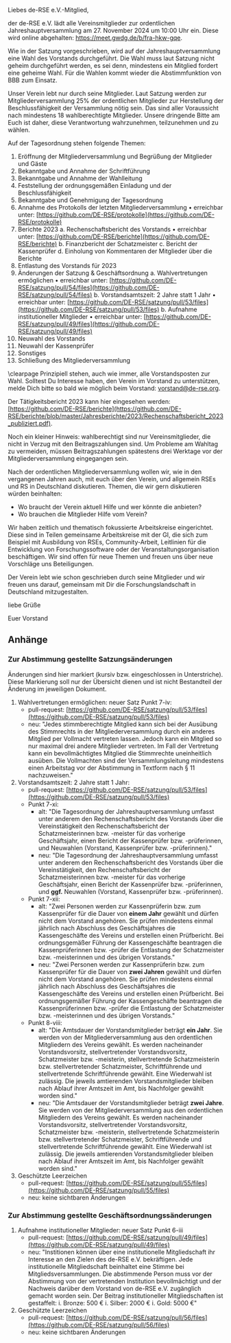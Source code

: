 Liebes de-RSE e.V.-Mitglied,

der de-RSE e.V. lädt alle Vereinsmitglieder zur ordentlichen Jahreshauptversammlung am 27. November 2024 um 10:00 Uhr ein. Diese wird online abgehalten: <https://meet.gwdg.de/b/fra-hkw-gqe>.


Wie in der Satzung vorgeschrieben, wird auf der Jahreshauptversammlung eine Wahl des Vorstands durchgeführt. Die Wahl muss laut Satzung nicht geheim durchgeführt werden, es sei denn, mindestens ein Mitglied fordert eine geheime Wahl. Für die Wahlen kommt wieder die Abstimmfunktion von BBB zum Einsatz. 

Unser Verein lebt nur durch seine Mitglieder. Laut Satzung werden zur Mitgliederversammlung 25% der ordentlichen Mitglieder zur Herstellung der Beschlussfähigkeit der Versammlung nötig sein. Das sind aller Voraussicht nach mindestens 18 wahlberechtigte Mitglieder. Unsere dringende Bitte am Euch ist daher, diese Verantwortung wahrzunehmen, teilzunehmen und zu wählen.

Auf der Tagesordnung stehen folgende Themen:

1. Eröffnung der Mitgliederversammlung und Begrüßung der Mitglieder und Gäste
2. Bekanntgabe und Annahme der Schriftführung
3. Bekanntgabe und Annahme der Wahlleitung
4. Feststellung der ordnungsgemäßen Einladung und der Beschlussfähigkeit 
5. Bekanntgabe und Genehmigung der Tagesordnung
6. Annahme des Protokolls der letzten Mitgliederversammlung
    • erreichbar unter: [https://github.com/DE-RSE/protokolle](https://github.com/DE-RSE/protokolle)
7. Berichte 2023
    a. Rechenschaftsbericht des Vorstands
    • erreichbar unter: [https://github.com/DE-RSE/berichte](https://github.com/DE-RSE/berichte)
    b. Finanzbericht der Schatzmeister
    c. Bericht der Kassenprüfer
    d. Einholung von Kommentaren der Mitglieder über die Berichte 
8. Entlastung des Vorstands für 2023
9.  Änderungen der Satzung & Geschäftsordnung
    a. Wahlvertretungen ermöglichen
    • erreichbar unter: [https://github.com/DE-RSE/satzung/pull/54/files](https://github.com/DE-RSE/satzung/pull/54/files)
    b. Vorstandsamtszeit: 2 Jahre statt 1 Jahr
    • erreichbar unter: [https://github.com/DE-RSE/satzung/pull/53/files](https://github.com/DE-RSE/satzung/pull/53/files)
    b. Aufnahme institutioneller Mitglieder 
    • erreichbar unter: [https://github.com/DE-RSE/satzung/pull/49/files](https://github.com/DE-RSE/satzung/pull/49/files)
10. Neuwahl des Vorstands
11. Neuwahl der Kassenprüfer
12. Sonstiges
13. Schließung des Mitgliederversammlung

\clearpage
Prinzipiell stehen, auch wie immer, alle Vorstandsposten zur Wahl. Solltest Du Interesse haben, den Verein im Vorstand zu unterstützen, melde Dich bitte so bald wie möglich beim Vorstand: vorstand@de-rse.org.

Der Tätigkeitsbericht 2023 kann hier eingesehen werden: [https://github.com/DE-RSE/berichte](https://github.com/DE-RSE/berichte/blob/master/Jahresberichte/2023/Rechenschaftsbericht_2023_publiziert.pdf).

Noch ein kleiner Hinweis: wahlberechtigt sind nur Vereinsmitglieder, die nicht in Verzug mit den Beitragszahlungen sind. Um Probleme am Wahltag zu vermeiden, müssen Beitragszahlungen spätestens drei Werktage vor der Mitgliederversammlung eingegangen sein.

Nach der ordentlichen Mitgliederversammlung wollen wir, wie in den vergangenen Jahren auch, mit euch über den Verein, und allgemein RSEs und RS in Deutschland diskutieren. Themen, die wir gern diskutieren würden beinhalten:

-   Wo braucht der Verein aktuell Hilfe und wer könnte die anbieten? 
-   Wo brauchen die Mitglieder Hilfe vom Verein? 

Wir haben zeitlich und thematisch fokussierte Arbeitskreise eingerichtet. Diese sind in Teilen gemeinsame Arbeitskreise mit der GI, die sich zum Beispiel mit Ausbildung von RSEs, Community-Arbeit, Leitlinien für die Entwicklung von Forschungssoftware oder der Veranstaltungsorganisation  beschäftigen. Wir sind offen für neue Themen und freuen uns über neue Vorschläge uns Beteiligungen.

Der Verein lebt wie schon geschrieben durch seine Mitglieder und wir freuen uns darauf, gemeinsam mit Dir die Forschungslandschaft in Deutschland mitzugestalten.

liebe Grüße

Euer Vorstand


## Anhänge

### Zur Abstimmung gestellte Satzungsänderungen

Änderungen sind hier markiert (kursiv bzw. eingeschlossen in Unterstriche). Diese Markierung soll nur der Übersicht dienen und ist nicht Bestandteil der Änderung im jeweiligen Dokument.

1. Wahlvertretungen ermöglichen: neuer Satz Punkt 7-iv:
    - pull-request: [https://github.com/DE-RSE/satzung/pull/53/files](https://github.com/DE-RSE/satzung/pull/53/files)
    - neu: "Jedes stimmberechtigte Mitglied kann sich bei der Ausübung des Stimmrechts in der Mitgliederversammlung durch ein anderes Mitglied per Vollmacht vertreten lassen. Jedoch kann ein Mitglied so nur maximal drei andere Mitglieder vertreten. Im Fall der Vertretung kann ein bevollmächtigtes Mitglied die Stimmrechte uneinheitlich ausüben. Die Vollmachten sind der Versammlungsleitung mindestens einen Arbeitstag vor der Abstimmung in Textform nach § 11 nachzuweisen."
2. Vorstandsamtszeit: 2 Jahre statt 1 Jahr: 
    - pull-request: [https://github.com/DE-RSE/satzung/pull/53/files](https://github.com/DE-RSE/satzung/pull/53/files)
    - Punkt 7-xi:
      - alt: "Die Tagesordnung der Jahreshauptversammlung umfasst unter anderem den Rechenschaftsbericht des Vorstands über die Vereinstätigkeit den Rechenschaftsbericht der Schatzmeisterinnen bzw. -meister für das vorherige Geschäftsjahr, einen Bericht der Kassenprüfer bzw. -prüferinnen, und Neuwahlen (Vorstand, Kassenprüfer bzw. -prüferinnen)."
      - neu: "Die Tagesordnung der Jahreshauptversammlung umfasst unter anderem den Rechenschaftsbericht des Vorstands über die Vereinstätigkeit, den Rechenschaftsbericht der Schatzmeisterinnen bzw. -meister für das vorherige Geschäftsjahr, einen Bericht der Kassenprüfer bzw. -prüferinnen, und **ggf.** Neuwahlen (Vorstand, Kassenprüfer bzw. -prüferinnen).
    - Punkt 7-xii:
      - alt: "Zwei Personen werden zur Kassenprüferin bzw. zum Kassenprüfer für die Dauer von **einem Jahr** gewählt und dürfen nicht dem Vorstand angehören. Sie prüfen mindestens einmal jährlich nach Abschluss des Geschäftsjahres die Kassengeschäfte des Vereins und erstellen einen Prüfbericht. Bei ordnungsgemäßer Führung der Kassengeschäfte beantragen die Kassenprüferinnen bzw. -prüfer die Entlastung der Schatzmeister bzw. -meisterinnen und des übrigen Vorstands."
      - neu: "Zwei Personen werden zur Kassenprüferin bzw. zum Kassenprüfer für die Dauer von **zwei Jahren** gewählt und dürfen nicht dem Vorstand angehören. Sie prüfen mindestens einmal jährlich nach Abschluss des Geschäftsjahres die Kassengeschäfte des Vereins und erstellen einen Prüfbericht. Bei ordnungsgemäßer Führung der Kassengeschäfte beantragen die Kassenprüferinnen bzw. -prüfer die Entlastung der Schatzmeister bzw. -meisterinnen und des übrigen Vorstands."
    - Punkt 8-viii:
      - alt: "Die Amtsdauer der Vorstandsmitglieder beträgt **ein Jahr**. Sie werden von der Mitgliederversammlung aus den ordentlichen Mitgliedern des Vereins gewählt. Es werden nacheinander Vorstandsvorsitz, stellvertretender Vorstandsvorsitz, Schatzmeister bzw. -meisterin, stellvertretende Schatzmeisterin bzw. stellvertretender Schatzmeister, Schriftführende und stellvertretende Schriftführende gewählt. Eine Wiederwahl ist zulässig. Die jeweils amtierenden Vorstandsmitglieder bleiben nach Ablauf ihrer Amtszeit im Amt, bis Nachfolger gewählt worden sind."
      - neu: "Die Amtsdauer der Vorstandsmitglieder beträgt **zwei Jahre**. Sie werden von der Mitgliederversammlung aus den ordentlichen Mitgliedern des Vereins gewählt. Es werden nacheinander Vorstandsvorsitz, stellvertretender Vorstandsvorsitz, Schatzmeister bzw. -meisterin, stellvertretende Schatzmeisterin bzw. stellvertretender Schatzmeister, Schriftführende und stellvertretende Schriftführende gewählt. Eine Wiederwahl ist zulässig. Die jeweils amtierenden Vorstandsmitglieder bleiben nach Ablauf ihrer Amtszeit im Amt, bis Nachfolger gewählt worden sind."
3. Geschützte Leerzeichen
   - pull-request: [https://github.com/DE-RSE/satzung/pull/55/files](https://github.com/DE-RSE/satzung/pull/55/files)
   - neu: keine sichtbaren Änderungen


### Zur Abstimmung gestellte Geschäftsordnungssänderungen
1. Aufnahme institutioneller Mitglieder: neuer Satz Punkt 6-iii
    - pull-request: [https://github.com/DE-RSE/satzung/pull/49/files](https://github.com/DE-RSE/satzung/pull/49/files)
    - neu: "Institionen können über eine institutionelle Mitgliedschaft ihr Interesse an den Zielen des de-RSE e.V. bekräftigen. Jede institutionelle Mitgliedschaft beinhaltet eine Stimme bei Mitgliedsversammlungen. Die abstimmende Person muss vor der Abstimmung von der vertretenden Institution bevollmächtigt und der Nachweis darüber dem Vorstand von de-RSE e.V. zugänglich gemacht worden sein. Der Beitrag institutioneller Mitgliedschaften ist gestaffelt: 
    i. Bronze:  500 € 
    i. Silber: 2000 € 
    i. Gold:   5000 €"
2. Geschützte Leerzeichen
   - pull-request: [https://github.com/DE-RSE/satzung/pull/56/files](https://github.com/DE-RSE/satzung/pull/56/files)
   - neu: keine sichtbaren Änderungen
